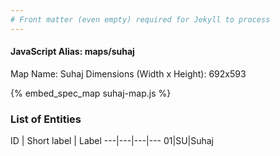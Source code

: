 ```yaml
---
# Front matter (even empty) required for Jekyll to process
---
```


#### JavaScript Alias: maps/suhaj

Map Name: Suhaj
Dimensions (Width x Height): 692x593



{% embed_spec_map suhaj-map.js %}

### List of Entities

ID | Short label | Label
---|---|---|---
01|SU|Suhaj

